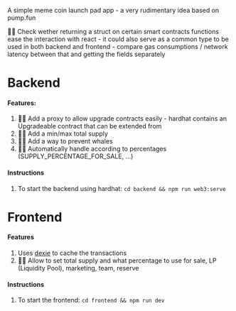 A simple meme coin launch pad app - a very rudimentary idea based on pump.fun

:construction::construction: Check wether returning a struct on certain smart contracts functions ease the interaction with react - it could also serve as a common type to be used in both backend and frontend - compare gas consumptions / network latency between that and getting the fields separately

# Backend
#### Features:
1. :construction::construction: Add a proxy to allow upgrade contracts easily - hardhat contains an Upgradeable contract that can be extended from
1. :construction::construction: Add a min/max total supply
1. :construction::construction: Add a way to prevent whales
1. :construction::construction: Automatically handle according to percentages (SUPPLY_PERCENTAGE_FOR_SALE, ...)

#### Instructions
1. To start the backend using hardhat: `cd backend && npm run web3:serve`

# Frontend
#### Features
1. Uses [dexie](https://github.com/dexie/Dexie.js) to cache the transactions
1. :construction::construction: Allow to set total supply and what percentage to use for sale, LP (Liquidity Pool), marketing, team, reserve

#### Instructions
1. To start the frontend: `cd frontend && npm run dev`